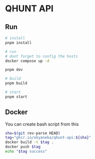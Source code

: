 # QHUNT API

## Run

```bash
# install
pnpm install

# run
# dont forget to config the hosts
docker compose up -d

pnpm dev

# build
pnpm build

# start
pnpm start
```

## Docker

You can create bash script from this

```bash
sha=$(git rev-parse HEAD)
tag="ghcr.io/okyaneka/qhunt-api:${sha}"
docker build -t $tag .
docker push $tag
echo "$tag success"
```
